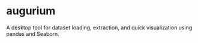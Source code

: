 # augurium
A desktop tool for dataset loading, extraction, and quick visualization using pandas and Seaborn.
